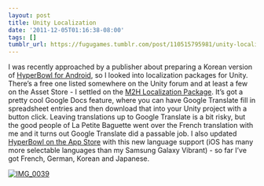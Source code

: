 ```yaml
---
layout: post
title: Unity Localization
date: '2011-12-05T01:16:38-08:00'
tags: []
tumblr_url: https://fugugames.tumblr.com/post/110515795981/unity-localization
---
```

I was recently approached by a publisher about preparing a Korean version of [HyperBowl for Android](https://market.android.com/details?id=com.technicat.HyperBowl), so I looked into localization packages for Unity. There’s a free one listed somewhere on the Unity forum and at least a few on the Asset Store - I settled on the [M2H Localization Package](http://www.google.com/url?sa=t&rct=j&q=&esrc=s&source=web&cd=5&ved=0CDoQFjAE&url=http%3A%2F%2Fu3d.as%2F1Ya&ei=A2DcTum6CILMiQKil4yFCg&usg=AFQjCNGV5Ex2kwj8STkH-LEoxTmJbIjkTQ). It’s got a pretty cool Google Docs feature, where you can have Google Translate fill in spreadsheet entries and then download that into your Unity project with a button click. Leaving translations up to Google Translate is a bit risky, but the good people of La Petite Baguette went over the French translation with me and it turns out Google Translate did a passable job. I also updated [HyperBowl on the App Store](http://itunes.apple.com/us/app/hyperbowl/id344209253) with this new language support (iOS has many more selectable languages than my Samsung Galaxy Vibrant) - so far I’ve got French, German, Korean and Japanese.

[![](http://itshardtofondlepenguins.com/wp-content/uploads/2011/12/IMG_0039.png "IMG\_0039")](http://itshardtofondlepenguins.com/wp-content/uploads/2011/12/IMG_0039.png)

